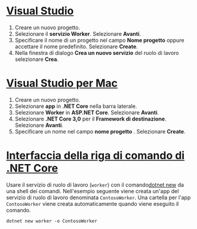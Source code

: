 # <a name="visual-studiotabvisual-studio"></a>[Visual Studio](#tab/visual-studio)

1. Creare un nuovo progetto.
1. Selezionare il **servizio Worker**. Selezionare **Avanti**.
1. Specificare il nome di un progetto nel campo **Nome progetto** oppure accettare il nome predefinito. Selezionare **Create**.
1. Nella finestra di dialogo **Crea un nuovo servizio** del ruolo di lavoro selezionare **Crea**.

# <a name="visual-studio-for-mactabvisual-studio-mac"></a>[Visual Studio per Mac](#tab/visual-studio-mac)

1. Creare un nuovo progetto.
1. Selezionare **app** in **.NET Core** nella barra laterale.
1. Selezionare **Worker** in **ASP.NET Core**. Selezionare **Avanti**.
1. Selezionare **.NET Core 3,0** per il **Framework di destinazione**. Selezionare **Avanti**.
1. Specificare un nome nel campo **nome progetto** . Selezionare **Create**.

# <a name="net-core-clitabnetcore-cli"></a>[Interfaccia della riga di comando di .NET Core](#tab/netcore-cli)

Usare il servizio di ruolo di lavoro (`worker`) con il comando[dotnet new](/dotnet/core/tools/dotnet-new) da una shell dei comandi. Nell'esempio seguente viene creata un'app del servizio di ruolo di lavoro denominata `ContosoWorker`. Una cartella per l'app `ContosoWorker` viene creata automaticamente quando viene eseguito il comando.

```dotnetcli
dotnet new worker -o ContosoWorker
```
